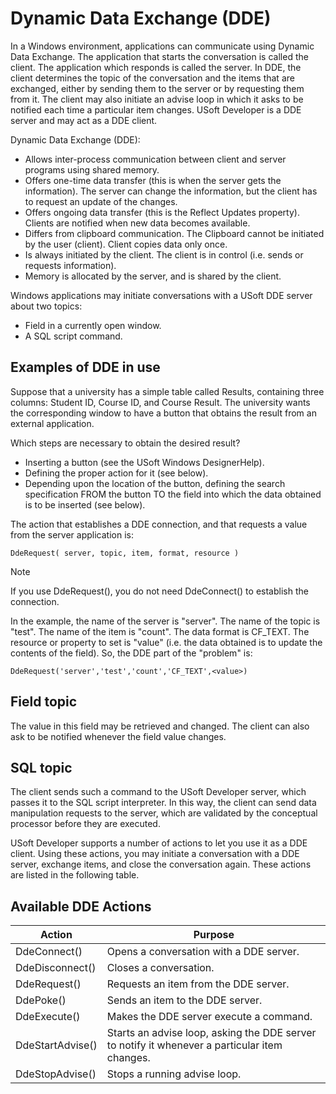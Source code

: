 # Dynamic Data Exchange (DDE)

In a Windows environment, applications can communicate using Dynamic Data Exchange. The application that starts the conversation is called the client. The application which responds is called the server. In DDE, the client determines the topic of the conversation and the items that are exchanged, either by sending them to the server or by requesting them from it. The client may also initiate an advise loop in which it asks to be notified each time a particular item changes. USoft Developer is a DDE server and may act as a DDE client.

Dynamic Data Exchange (DDE):

- Allows inter-process communication between client and server programs using shared memory.
- Offers one-time data transfer (this is when the server gets the information). The server can change the information, but the client has to request an update of the changes.
- Offers ongoing data transfer (this is the Reflect Updates property). Clients are notified when new data becomes available.
- Differs from clipboard communication. The Clipboard cannot be initiated by the user (client). Client copies data only once.
- Is always initiated by the client. The client is in control (i.e. sends or requests information).
- Memory is allocated by the server, and is shared by the client.

Windows applications may initiate conversations with a USoft DDE server about two topics:

- Field in a currently open window.
- A SQL script command.

## Examples of DDE in use

Suppose that a university has a simple table called Results, containing three columns: Student ID, Course ID, and Course Result. The university wants the corresponding window to have a button that obtains the result from an external application.

Which steps are necessary to obtain the desired result?

- Inserting a button (see the USoft Windows DesignerHelp).
- Defining the proper action for it (see below).
- Depending upon the location of the button, defining the search specification FROM the button TO the field into which the data obtained is to be inserted (see below).

The action that establishes a DDE connection, and that requests a value from the server application is:

```
DdeRequest( server, topic, item, format, resource )
```

> [!NOTE]
> If you use DdeRequest(), you do not need DdeConnect() to establish the connection.

In the example, the name of the server is "server". The name of the topic is "test". The name of the item is "count". The data format is CF_TEXT. The resource or property to set is "value" (i.e. the data obtained is to update the contents of the field). So, the DDE part of the "problem" is:

```
DdeRequest('server','test','count','CF_TEXT',<value>)
```

## Field topic

The value in this field may be retrieved and changed. The client can also ask to be notified whenever the field value changes.

## SQL topic

The client sends such a command to the USoft Developer server, which passes it to the SQL script interpreter. In this way, the client can send data manipulation requests to the server, which are validated by the conceptual processor before they are executed.

USoft Developer supports a number of actions to let you use it as a DDE client. Using these actions, you may initiate a conversation with a DDE server, exchange items, and close the conversation again. These actions are listed in the following table.

## Available DDE Actions

|**Action**|**Purpose**|
|--------|--------|
|DdeConnect()|Opens a conversation with a DDE server.|
|DdeDisconnect()|Closes a conversation.|
|DdeRequest()|Requests an item from the DDE server.|
|DdePoke()|Sends an item to the DDE server.|
|DdeExecute()|Makes the DDE server execute a command.|
|DdeStartAdvise()|Starts an advise loop, asking the DDE server to notify it whenever a particular item changes.|
|DdeStopAdvise()|Stops a running advise loop.|